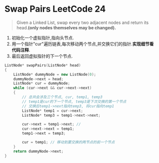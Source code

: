 # Swap Pairs LeetCode 24
> Given a Linked List, swap every two adjacent nodes and return its
> head.**(only nodes themselves may be changed).**

1. 初始化一个虚拟指针,指向头节点.
2. 用一个指针"cur"遍历链表,每次移动两个节点,并交换它们的指针.**实现细节看代码注释**.
3. 最后返回虚拟指针的下一个节点.

``` C++
ListNode* swapPairs(ListNode* head)
{
    ListNode* dummyNode = new ListNode(0);
    dummyNode->next = head;
    ListNode* cur = dummyNode;
    while (cur->next && cur->next->next)
    {
        // 总共会涉及三个节点, cur, temp1, temp3
        // temp1是cur的下一个节点, temp3是下次交换的第一个节点
        // 交换后temp1->next指向temp3, 将cur指向temp1
        ListNode* temp1 = cur->next;
        ListNode* temp3 = temp1->next->next;
        
        cur->next = temp1->next; // 
        cur->next->next = temp1;
        temp1->next = temp3;

        cur = temp1; // 移动到要交换的两节点的前一个节点
    }
    return dummyNode->next;
}